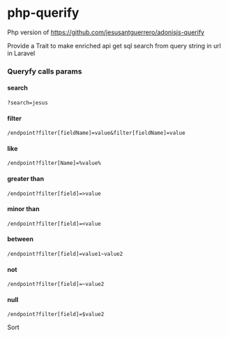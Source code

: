 # php-querify

Php version of https://github.com/jesusantguerrero/adonisjs-querify

Provide a Trait to make enriched api get sql search from query string in url in Laravel

### Queryfy calls params

#### search
`?search=jesus`

#### filter
`/endpoint?filter[fieldName]=value&filter[fieldName]=value`

#### like
`/endpoint?filter[Name]=%value%`

#### greater than
`/endpoint?filter[field]=>value`

#### minor than
`/endpoint?filter[field]=<value`

#### between
`/endpoint?filter[field]=value1~value2`

#### not
`/endpoint?filter[field]=~value2`

#### null
`/endpoint?filter[field]=$value2`

Sort
